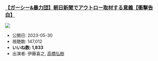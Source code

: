 ### [【ガーシー&暴力団】朝日新聞でアウトロー取材する意義【衝撃告白】](https://www.youtube.com/watch?v=Y0DbTHWFcYU)
[![](https://img.youtube.com/vi/Y0DbTHWFcYU/sddefault.jpg)](https://www.youtube.com/watch?v=Y0DbTHWFcYU)
-   公開日: 2023-05-30
-   視聴数: 147,012
-   **いいね数: 1,833**
-   出演者: 伊藤喜之, [高橋弘樹](/rehacq_fan/people/高橋弘樹 "wikilink")
